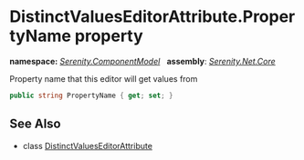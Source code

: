 # DistinctValuesEditorAttribute.PropertyName property
**namespace:** *[Serenity.ComponentModel](../../README.md#serenity.componentmodel-namespace)*   **assembly**: *[Serenity.Net.Core](../../README.md)*

Property name that this editor will get values from

```csharp
public string PropertyName { get; set; }
```

## See Also

* class [DistinctValuesEditorAttribute](../DistinctValuesEditorAttribute.md)